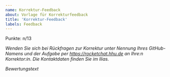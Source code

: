 ```yaml
---
name: Korrektur-Feedback
about: Vorlage für Korrekturfeedback
title: 'Korrektur-Feedback'
labels: Feedback
---
```


Punkte: n/13

*Wenden Sie sich bei Rückfragen zur Korrektur unter Nennung Ihres GitHub-Namens und der Aufgabe per https://rocketchat.hhu.de an Ihre:n Korrektor:in. Die Kontaktdaten finden Sie im Ilias.*

*Bewertungstext*
